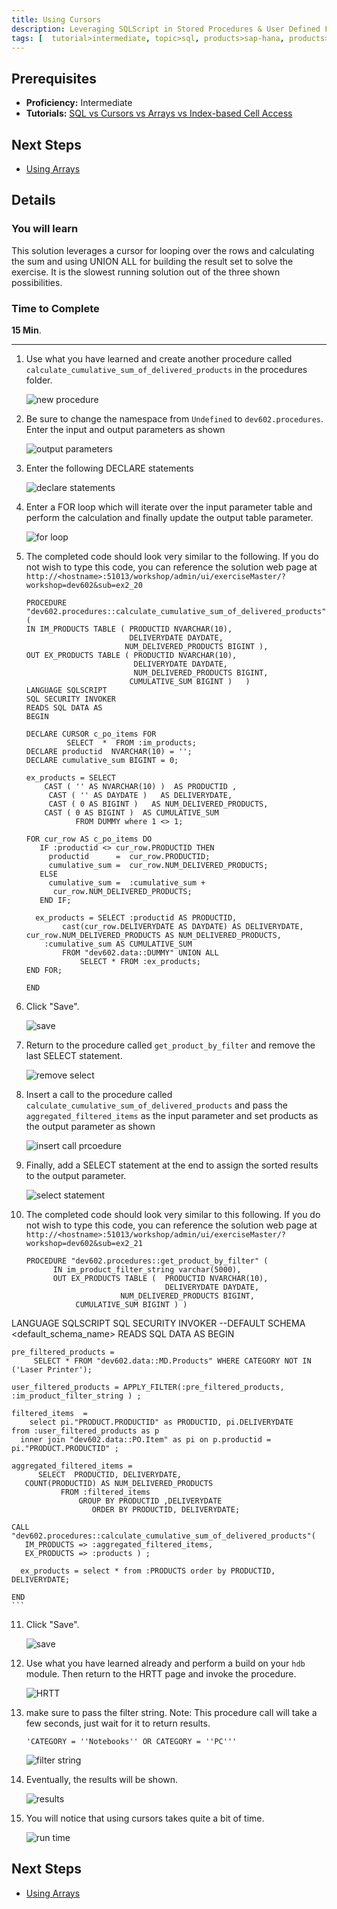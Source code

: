 ```yaml
---
title: Using Cursors
description: Leveraging SQLScript in Stored Procedures & User Defined Functions
tags: [  tutorial>intermediate, topic>sql, products>sap-hana, products>sap-hana\,-express-edition ]
---
```

## Prerequisites  
 - **Proficiency:** Intermediate
 - **Tutorials:** [SQL vs Cursors vs Arrays vs Index-based Cell Access](http://www.sap.com/developer/tutorials/xsa-sqlscript-sql-cursor.html)

## Next Steps
 - [Using Arrays](http://www.sap.com/developer/tutorials/xsa-sqlscript-usingarrays.html)

## Details
### You will learn  
This solution leverages a cursor for looping over the rows and calculating the sum and using UNION ALL for building the result set to solve the exercise. It is the slowest running solution out of the three shown possibilities.

### Time to Complete
**15 Min**.

---

1. Use what you have learned and create another procedure called  `calculate_cumulative_sum_of_delivered_products` in the procedures folder. 

	![new procedure](1.png)

2. Be sure to change the namespace from `Undefined` to `dev602.procedures`. Enter the input and output parameters as shown

	![output parameters](2.png) 

3. Enter the following DECLARE statements

	![declare statements](3.png)

4. Enter a FOR loop which will iterate over the input parameter table and perform the calculation and finally update the output table parameter.

	![for loop](4.png)

5. The completed code should look very similar to the following. If you do not wish to type this code, you can reference the solution web page at `http://<hostname>:51013/workshop/admin/ui/exerciseMaster/?workshop=dev602&sub=ex2_20`

	```
	PROCEDURE "dev602.procedures::calculate_cumulative_sum_of_delivered_products" ( 
    IN IM_PRODUCTS TABLE ( PRODUCTID NVARCHAR(10),  
                           DELIVERYDATE DAYDATE,
                          NUM_DELIVERED_PRODUCTS BIGINT ),
    OUT EX_PRODUCTS TABLE ( PRODUCTID NVARCHAR(10), 
                            DELIVERYDATE DAYDATE,
                            NUM_DELIVERED_PRODUCTS BIGINT,
                           CUMULATIVE_SUM BIGINT )   )
   LANGUAGE SQLSCRIPT
   SQL SECURITY INVOKER 
   READS SQL DATA AS
	BEGIN 

    DECLARE CURSOR c_po_items FOR 
             SELECT  *  FROM :im_products;
    DECLARE productid  NVARCHAR(10) = '';
    DECLARE cumulative_sum BIGINT = 0;

    ex_products = SELECT 
        CAST ( '' AS NVARCHAR(10) )  AS PRODUCTID , 
         CAST ( '' AS DAYDATE )   AS DELIVERYDATE,
         CAST ( 0 AS BIGINT )   AS NUM_DELIVERED_PRODUCTS,
        CAST ( 0 AS BIGINT )  AS CUMULATIVE_SUM
               FROM DUMMY where 1 <> 1;
    
    FOR cur_row AS c_po_items DO
       IF :productid <> cur_row.PRODUCTID THEN
         productid      =  cur_row.PRODUCTID;
         cumulative_sum =  cur_row.NUM_DELIVERED_PRODUCTS;
       ELSE 
         cumulative_sum =  :cumulative_sum + 
          cur_row.NUM_DELIVERED_PRODUCTS;
       END IF; 
       
      ex_products = SELECT :productid AS PRODUCTID, 
            cast(cur_row.DELIVERYDATE AS DAYDATE) AS DELIVERYDATE,  cur_row.NUM_DELIVERED_PRODUCTS AS NUM_DELIVERED_PRODUCTS,
        :cumulative_sum AS CUMULATIVE_SUM
            FROM "dev602.data::DUMMY" UNION ALL 
                SELECT * FROM :ex_products;
  	END FOR;

	END
	```

6. Click "Save".  

	![save](6.png)

7. Return to the procedure called `get_product_by_filter` and remove the last SELECT statement.

	![remove select](7.png)

8. Insert a call to the procedure called `calculate_cumulative_sum_of_delivered_products` and pass the `aggregated_filtered_items` as the input parameter and set products as the output parameter as shown

	![insert call prcoedure](8.png)

9. Finally, add a SELECT statement at the end to assign the sorted results to the output parameter.

	![select statement](9.png)

10. The completed code should look very similar to this following. If you do not wish to type this code, you can reference the solution web page at `http://<hostname>:51013/workshop/admin/ui/exerciseMaster/?workshop=dev602&sub=ex2_21`

	```
	PROCEDURE "dev602.procedures::get_product_by_filter" (
          IN im_product_filter_string varchar(5000), 
          OUT EX_PRODUCTS TABLE (  PRODUCTID NVARCHAR(10),
                                   DELIVERYDATE DAYDATE,
                         NUM_DELIVERED_PRODUCTS BIGINT,
               CUMULATIVE_SUM BIGINT ) )
   LANGUAGE SQLSCRIPT
   SQL SECURITY INVOKER 
   --DEFAULT SCHEMA <default_schema_name>
   READS SQL DATA  AS
	BEGIN 

  	pre_filtered_products = 
         SELECT * FROM "dev602.data::MD.Products" WHERE CATEGORY NOT IN ('Laser Printer');
       
  	user_filtered_products = APPLY_FILTER(:pre_filtered_products, :im_product_filter_string ) ;

  	filtered_items  = 
        select pi."PRODUCT.PRODUCTID" as PRODUCTID, pi.DELIVERYDATE 	from :user_filtered_products as p
      inner join "dev602.data::PO.Item" as pi on p.productid = pi."PRODUCT.PRODUCTID" ;

   	aggregated_filtered_items = 
          SELECT  PRODUCTID, DELIVERYDATE, 
       COUNT(PRODUCTID) AS NUM_DELIVERED_PRODUCTS
               FROM :filtered_items
                   GROUP BY PRODUCTID ,DELIVERYDATE
                      ORDER BY PRODUCTID, DELIVERYDATE;
     	                                                                      
	CALL "dev602.procedures::calculate_cumulative_sum_of_delivered_products"(
       IM_PRODUCTS => :aggregated_filtered_items,
       EX_PRODUCTS => :products ) ;

	  ex_products = select * from :PRODUCTS order by PRODUCTID, DELIVERYDATE;

	END
	```

11. Click "Save".

	![save](11.png)

12. Use what you have learned already and perform a build on your `hdb` module. Then return to the HRTT page and invoke the procedure.

	![HRTT](12.png)

13. make sure to pass the filter string. Note: This procedure call will take a few seconds, just wait for it to return results.

	```
	'CATEGORY = ''Notebooks'' OR CATEGORY = ''PC'''
	```
	
	![filter string](13.png)

14. Eventually, the results will be shown.  

	![results](14.png)

15. You will notice that using cursors takes quite a bit of time. 

	![run time](15.png)
	

## Next Steps
 - [Using Arrays](http://www.sap.com/developer/tutorials/xsa-sqlscript-usingarrays.html)
